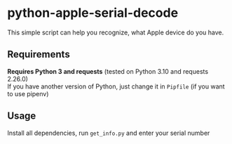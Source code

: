 # python-apple-serial-decode

This simple script can help you recognize, what Apple device do you have.

## Requirements

**Requires Python 3 and requests** (tested on Python 3.10 and requests 2.26.0) \
If you have another version of Python, just change it in `Pipfile` (if you want to use pipenv)

## Usage

Install all dependencies, run `get_info.py` and enter your serial number